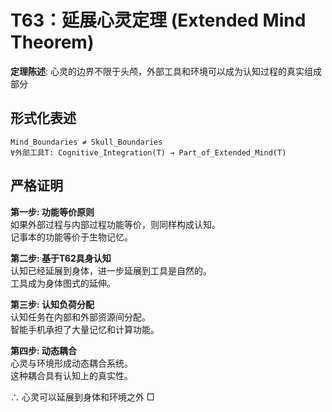 # T63：延展心灵定理 (Extended Mind Theorem)  

**定理陈述**: 心灵的边界不限于头颅，外部工具和环境可以成为认知过程的真实组成部分  

## 形式化表述  
```  
Mind_Boundaries ≠ Skull_Boundaries  
∀外部工具T: Cognitive_Integration(T) → Part_of_Extended_Mind(T)  
```  

## 严格证明  

**第一步: 功能等价原则**  
如果外部过程与内部过程功能等价，则同样构成认知。  
记事本的功能等价于生物记忆。  

**第二步: 基于T62具身认知**  
认知已经延展到身体，进一步延展到工具是自然的。  
工具成为身体图式的延伸。  

**第三步: 认知负荷分配**  
认知任务在内部和外部资源间分配。  
智能手机承担了大量记忆和计算功能。  

**第四步: 动态耦合**  
心灵与环境形成动态耦合系统。  
这种耦合具有认知上的真实性。  

∴ 心灵可以延展到身体和环境之外 □  